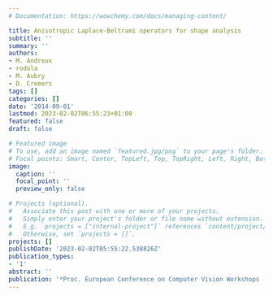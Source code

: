 ```yaml
---
# Documentation: https://wowchemy.com/docs/managing-content/

title: Anisotropic Laplace-Beltrami operators for shape analysis
subtitle: ''
summary: ''
authors:
- M. Andreux
- rodola
- M. Aubry
- D. Cremers
tags: []
categories: []
date: '2014-09-01'
lastmod: 2023-02-02T06:55:23+01:00
featured: false
draft: false

# Featured image
# To use, add an image named `featured.jpg/png` to your page's folder.
# Focal points: Smart, Center, TopLeft, Top, TopRight, Left, Right, BottomLeft, Bottom, BottomRight.
image:
  caption: ''
  focal_point: ''
  preview_only: false

# Projects (optional).
#   Associate this post with one or more of your projects.
#   Simply enter your project's folder or file name without extension.
#   E.g. `projects = ["internal-project"]` references `content/project/deep-learning/index.md`.
#   Otherwise, set `projects = []`.
projects: []
publishDate: '2023-02-02T05:55:22.538826Z'
publication_types:
- '1'
abstract: ''
publication: '*Proc. European Conference on Computer Vision Workshops (ECCV - NORDIA)*'
---
```

